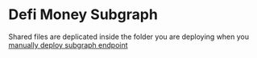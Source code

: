 # Defi Money Subgraph

Shared files are deplicated inside the folder you are deploying when you [manually deploy subgraph endpoint](https://github.com/defidotmoney/subgraph/actions)
